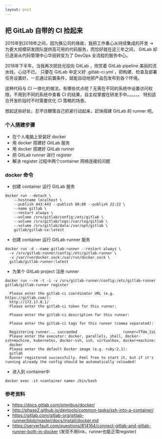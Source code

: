 ```yaml
---
layout: post
---
```


## 把 GitLab 自带的 CI 捡起来

2015年到2018年之间，因为换公司的缘故，我把工作重心从持续集成的开发 -> 为更大规模研发团队提供高可用的代码服务，而恰好就在这三年之间，
GitLab 却已逐渐从代码管理中心华丽转变为了 DevOps 全流程的服务中心。

2018年下半年，当我再次把目光投向 GitLab ，欣赏着 GitLab pipeline 美丽的流水线，心动不已。
只要在 GitLab 中定义好 .gitlab-ci.yml ，把构建、检查及部署任务设置好，一旦通过前置条件，就能自动地把产品包发布到各个环境。

这种代码与 CI 一体化的做法，有哪些优点呢？无需在不同的系统中设置访问权限，不用到不同的系统中查看 CI 的结果，自主权掌握在研发手中。。。。。。
特别适合开发阶段时不时需要优化 CI 策略的场景。
 
想起这些好处，忍不住鞭策自己抓紧行动起来，赶快搭建 GitLab 的 runner 吧。

### 个人搭建步骤
* 在个人电脑上安装好 docker
* 用 docker 搭建好 GitLab 服务
* 用 docker 搭建好 GitLab runner
* 把 GitLab runner 进行 register
* 解决 register 过程中两个container 网络连接的问题

### docker 命令

* 创建 container 运行 GitLab 服务 
```
docker run --detach \
	--hostname localhost \
	--publish 443:443 --publish 80:80 --publish 22:22 \
	--name gitlab \
	--restart always \
	--volume /srv/gitlab/config:/etc/gitlab \
	--volume /srv/gitlab/logs:/var/log/gitlab \
	--volume /srv/gitlab/data:/var/opt/gitlab \
	gitlab/gitlab-ce:latest
```

* 创建 container 运行 GitLab-runner 服务
```
docker run -d --name gitlab-runner --restart always \
  -v /srv/gitlab-runner/config:/etc/gitlab-runner \
  -v /var/run/docker.sock:/var/run/docker.sock \
  gitlab/gitlab-runner:latest

```

* 为某个 GitLab project 注册 runner

```
docker run --rm -t -i -v /srv/gitlab-runner/config:/etc/gitlab-runner gitlab/gitlab-runner register

  Please enter the gitlab-ci coordinator URL (e.g. https://gitlab.com/):
  http://172.17.0.1/
  Please enter the gitlab-ci token for this runner:
  
  Please enter the gitlab-ci description for this runner:

  Please enter the gitlab-ci tags for this runner (comma separated):

  Registering runner... succeeded                     runner=TfUm_2zL
  Please enter the executor: docker, parallels, shell, docker-ssh+machine, kubernetes, docker-ssh, ssh, virtualbox, docker+machine:
  docker
  Please enter the default Docker image (e.g. ruby:2.1):
  gitlab
  Runner registered successfully. Feel free to start it, but if it's running already the config should be automatically reloaded!
```

* 进入到 container中 
```
docker exec -it <container name> /bin/bash
```
  


### 参考资料

* https://docs.gitlab.com/omnibus/docker/
* http://phase2.github.io/devtools/common-tasks/ssh-into-a-container/
* https://gitlab.com/gitlab-org/gitlab-runner/blob/master/docs/install/docker.md
* https://serverfault.com/questions/814164/connect-gitlab-and-gitlab-runner-both-in-docker (发现不用link，runner也能正常register)
  
